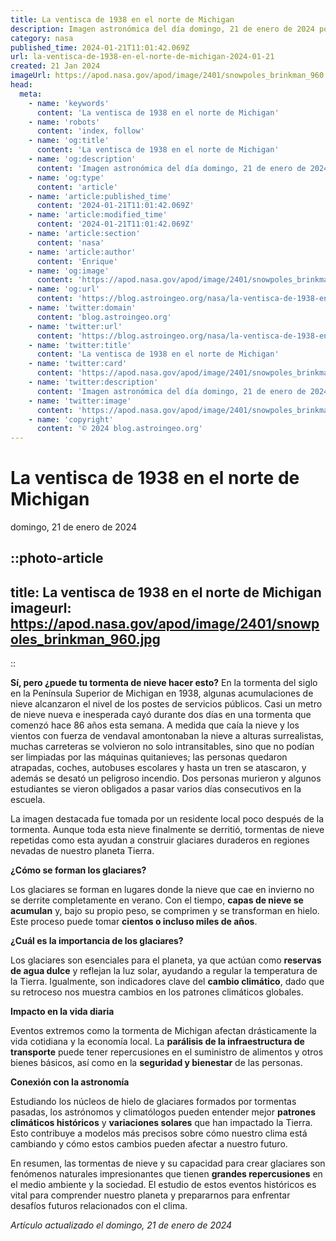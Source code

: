 ```yaml
---
title: La ventisca de 1938 en el norte de Michigan
description: Imagen astronómica del día domingo, 21 de enero de 2024 por la NASA; La ventisca de 1938 en el norte de Michigan
category: nasa
published_time: 2024-01-21T11:01:42.069Z
url: la-ventisca-de-1938-en-el-norte-de-michigan-2024-01-21
created: 21 Jan 2024
imageUrl: https://apod.nasa.gov/apod/image/2401/snowpoles_brinkman_960.jpg
head:
  meta:
    - name: 'keywords'
      content: 'La ventisca de 1938 en el norte de Michigan'
    - name: 'robots'
      content: 'index, follow'
    - name: 'og:title'
      content: 'La ventisca de 1938 en el norte de Michigan'
    - name: 'og:description'
      content: 'Imagen astronómica del día domingo, 21 de enero de 2024 por la NASA; La ventisca de 1938 en el norte de Michigan'
    - name: 'og:type'
      content: 'article'
    - name: 'article:published_time'
      content: '2024-01-21T11:01:42.069Z'
    - name: 'article:modified_time'
      content: '2024-01-21T11:01:42.069Z'
    - name: 'article:section'
      content: 'nasa'
    - name: 'article:author'
      content: 'Enrique'
    - name: 'og:image'
      content: 'https://apod.nasa.gov/apod/image/2401/snowpoles_brinkman_960.jpg'
    - name: 'og:url'
      content: 'https://blog.astroingeo.org/nasa/la-ventisca-de-1938-en-el-norte-de-michigan-2024-01-21'
    - name: 'twitter:domain'
      content: 'blog.astroingeo.org'
    - name: 'twitter:url'
      content: 'https://blog.astroingeo.org/nasa/la-ventisca-de-1938-en-el-norte-de-michigan-2024-01-21'
    - name: 'twitter:title'
      content: 'La ventisca de 1938 en el norte de Michigan'
    - name: 'twitter:card'
      content: 'https://apod.nasa.gov/apod/image/2401/snowpoles_brinkman_960.jpg'
    - name: 'twitter:description'
      content: 'Imagen astronómica del día domingo, 21 de enero de 2024 por la NASA; La ventisca de 1938 en el norte de Michigan'
    - name: 'twitter:image'
      content: 'https://apod.nasa.gov/apod/image/2401/snowpoles_brinkman_960.jpg'
    - name: 'copyright'
      content: '© 2024 blog.astroingeo.org'
---
```

# La ventisca de 1938 en el norte de Michigan
domingo, 21 de enero de 2024


::photo-article
---
title: La ventisca de 1938 en el norte de Michigan
imageurl: https://apod.nasa.gov/apod/image/2401/snowpoles_brinkman_960.jpg
---
::



**Sí, pero ¿puede tu tormenta de nieve hacer esto?** En la tormenta del siglo en la Península Superior de Michigan en 1938, algunas acumulaciones de nieve alcanzaron el nivel de los postes de servicios públicos. Casi un metro de nieve nueva e inesperada cayó durante dos días en una tormenta que comenzó hace 86 años esta semana. A medida que caía la nieve y los vientos con fuerza de vendaval amontonaban la nieve a alturas surrealistas, muchas carreteras se volvieron no solo intransitables, sino que no podían ser limpiadas por las máquinas quitanieves; las personas quedaron atrapadas, coches, autobuses escolares y hasta un tren se atascaron, y además se desató un peligroso incendio. Dos personas murieron y algunos estudiantes se vieron obligados a pasar varios días consecutivos en la escuela. 

La imagen destacada fue tomada por un residente local poco después de la tormenta. Aunque toda esta nieve finalmente se derritió, tormentas de nieve repetidas como esta ayudan a construir glaciares duraderos en regiones nevadas de nuestro planeta Tierra.

**¿Cómo se forman los glaciares?**

Los glaciares se forman en lugares donde la nieve que cae en invierno no se derrite completamente en verano. Con el tiempo, **capas de nieve se acumulan** y, bajo su propio peso, se comprimen y se transforman en hielo. Este proceso puede tomar **cientos o incluso miles de años**.

**¿Cuál es la importancia de los glaciares?**

Los glaciares son esenciales para el planeta, ya que actúan como **reservas de agua dulce** y reflejan la luz solar, ayudando a regular la temperatura de la Tierra. Igualmente, son indicadores clave del **cambio climático**, dado que su retroceso nos muestra cambios en los patrones climáticos globales.

**Impacto en la vida diaria**

Eventos extremos como la tormenta de Michigan afectan drásticamente la vida cotidiana y la economía local. La **parálisis de la infraestructura de transporte** puede tener repercusiones en el suministro de alimentos y otros bienes básicos, así como en la **seguridad y bienestar** de las personas.

**Conexión con la astronomía**

Estudiando los núcleos de hielo de glaciares formados por tormentas pasadas, los astrónomos y climatólogos pueden entender mejor **patrones climáticos históricos** y **variaciones solares** que han impactado la Tierra. Esto contribuye a modelos más precisos sobre cómo nuestro clima está cambiando y cómo estos cambios pueden afectar a nuestro futuro.

En resumen, las tormentas de nieve y su capacidad para crear glaciares son fenómenos naturales impresionantes que tienen **grandes repercusiones** en el medio ambiente y la sociedad. El estudio de estos eventos históricos es vital para comprender nuestro planeta y prepararnos para enfrentar desafíos futuros relacionados con el clima.

_Artículo actualizado el domingo, 21 de enero de 2024_